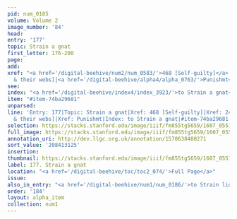 ```yaml
---
pid: num_0185
volume: Volume 2
image_number: '84'
head:
entry: '177'
topic: Strain a gnat
first_letter: 176-200
page:
add:
xref: "<a href='/digital-beehive/num2/num_0583/'>468 [Self-guilty]</a>|2417 [Spider
  & their webs]|<a href='/digital-beehive/alpha4/alpha_0763/'>Punishmt</a>"
see:
index: "<a href='/digital-beehive/index4/index_3923/'>to Strain a gnat</a>"
item: "#item-74ba29681"
unparsed:
line: 'Entry: 177|Topic: Strain a gnat|Xref: 468 [Self-guilty]|Xref: 2417 [Spider
  & their webs]|Xref: Punishmt|Index: to Strain a gnat|#item-74ba29681'
selection: https://stacks.stanford.edu/image/iiif/fm855tg5659/1607_0551/846,3125,2980,483/full/0/default.jpg
full_image: https://stacks.stanford.edu/image/iiif/fm855tg5659/1607_0551/full/full/0/default.jpg
annotation_uri: http://dev.llgc.org.uk/annotation/1570638480271
sort_value: '208413125'
insertion:
thumbnail: https://stacks.stanford.edu/image/iiif/fm855tg5659/1607_0551/846,3125,600,180/250,/0/default.jpg
label: 177. Strain a gnat
location: "<a href='/digital-beehive/toc/toc2_074/'>Full Page</a>"
issue:
also_in_entry: "<a href='/digital-beehive/num1/num_0186/'>to Strain liquor</a>"
order: '184'
layout: alpha_item
collection: num1
---
```

